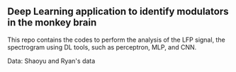 ## Deep Learning application to identify modulators in the monkey brain

This repo contains the codes to perform the analysis of the LFP signal, the spectrogram using DL tools, such as perceptron, MLP, and CNN.

Data: Shaoyu and Ryan's data 
